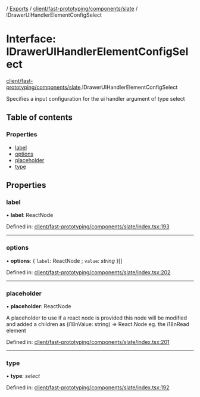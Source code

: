 [](../README.md) / [Exports](../modules.md) / [client/fast-prototyping/components/slate](../modules/client_fast_prototyping_components_slate.md) / IDrawerUIHandlerElementConfigSelect

# Interface: IDrawerUIHandlerElementConfigSelect

[client/fast-prototyping/components/slate](../modules/client_fast_prototyping_components_slate.md).IDrawerUIHandlerElementConfigSelect

Specifies a input configuration for the ui handler argument
of type select

## Table of contents

### Properties

- [label](client_fast_prototyping_components_slate.idraweruihandlerelementconfigselect.md#label)
- [options](client_fast_prototyping_components_slate.idraweruihandlerelementconfigselect.md#options)
- [placeholder](client_fast_prototyping_components_slate.idraweruihandlerelementconfigselect.md#placeholder)
- [type](client_fast_prototyping_components_slate.idraweruihandlerelementconfigselect.md#type)

## Properties

### label

• **label**: ReactNode

Defined in: [client/fast-prototyping/components/slate/index.tsx:193](https://github.com/onzag/itemize/blob/3efa2a4a/client/fast-prototyping/components/slate/index.tsx#L193)

___

### options

• **options**: { `label`: ReactNode ; `value`: *string*  }[]

Defined in: [client/fast-prototyping/components/slate/index.tsx:202](https://github.com/onzag/itemize/blob/3efa2a4a/client/fast-prototyping/components/slate/index.tsx#L202)

___

### placeholder

• **placeholder**: ReactNode

A placeholder to use
if a react node is provided this node will be modified
and added a children as (i18nValue: string) => React.Node
eg. the i18nRead element

Defined in: [client/fast-prototyping/components/slate/index.tsx:201](https://github.com/onzag/itemize/blob/3efa2a4a/client/fast-prototyping/components/slate/index.tsx#L201)

___

### type

• **type**: *select*

Defined in: [client/fast-prototyping/components/slate/index.tsx:192](https://github.com/onzag/itemize/blob/3efa2a4a/client/fast-prototyping/components/slate/index.tsx#L192)
